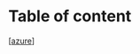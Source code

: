 # Table of content

[[azure]]

[//begin]: # "Autogenerated link references for markdown compatibility"
[azure]: azure/azure.md "Azure Overview"
[//end]: # "Autogenerated link references"
